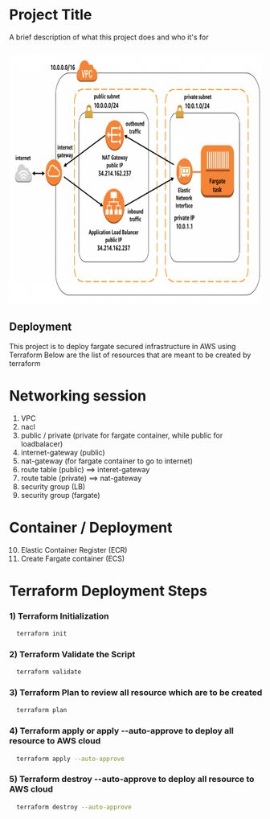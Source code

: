 
# Project Title

A brief description of what this project does and who it's for

### 
<div align="center">
 <img height="500" src="farget-architecture.png" />
</div>


## Deployment

This project is to deploy fargate secured infrastructure in AWS using Terraform
Below are the list of resources that are meant to be created by terraform
 
 
Networking session
==================
1) VPC
2) nacl
3) public / private (private for fargate container, while public for loadbalacer)
4) internet-gateway (public)
5) nat-gateway   (for fargate container to go to internet)
6) route table (public) ==> interet-gateway
7) route table (private) ==> nat-gateway
8) security group (LB)
9) security group (fargate)

Container / Deployment
======================
10) Elastic Container Register (ECR)
11) Create Fargate container (ECS)


Terraform Deployment Steps
==========================
### 1) Terraform Initialization
```bash
  terraform init
```

### 2) Terraform Validate the Script
```bash
  terraform validate
```

### 3) Terraform Plan to review all resource which are to be created
```bash
  terraform plan
```


### 4) Terraform apply or apply --auto-approve to deploy all resource to AWS cloud
```bash
  terraform apply --auto-approve
```

### 5) Terraform destroy --auto-approve to deploy all resource to AWS cloud
```bash
  terraform destroy --auto-approve
```
